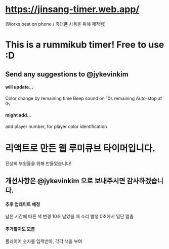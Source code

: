 # https://jinsang-timer.web.app/

(Works best on phone / 휴대폰 사용을 위해 제작됨)

# This is a rummikub timer! Free to use :D

## Send any suggestions to @jykevinkim

#### will update...

Color change by remaining time
Beep sound on 10s remaining
Auto-stop at 0s

#### might add...

add player number, for player color identification

# 리액트로 만든 웹 루미큐브 타이머입니다.

진상회 부원들을 위해 만들었습니다!

## 개선사항은 @jykevinkim 으로 보내주시면 감사하겠습니다.

#### 추후 업데이트 예정

남은 시간에 따른 색 변경
10초 남았을 때 소리 발생
0초에서 일단 멈춤

#### 추가할지도 모름

플레이어 숫자를 입력받아, 각각 색을 부여
